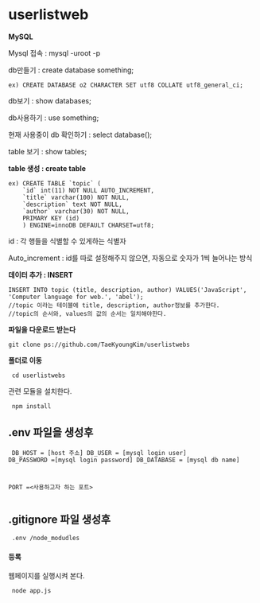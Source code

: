 # userlistweb

**MySQL**

Mysql 접속 : mysql -uroot -p

db만들기 : create database something;

```
ex) CREATE DATABASE o2 CHARACTER SET utf8 COLLATE utf8_general_ci;
```

db보기 : show databases;

db사용하기 : use something;

현재 사용중이 db 확인하기 :  select database();

table 보기 : show tables;

**table 생성 : create table**

```mysql
ex) CREATE TABLE `topic` (
	`id` int(11) NOT NULL AUTO_INCREMENT,
	`title` varchar(100) NOT NULL,
	`description` text NOT NULL,
	`author` varchar(30) NOT NULL,
	PRIMARY KEY (id)
	) ENGINE=innoDB DEFAULT CHARSET=utf8;
```

id : 각 행들을 식별할 수 있게하는 식별자

Auto_increment : id를 따로 설정해주지 않으면, 자동으로 숫자가 1씩 늘어나는 방식



**데이터 추가 : INSERT**

```mysql
INSERT INTO topic (title, description, author) VALUES('JavaScript', 'Computer language for web.', 'abel');
//topic 이라는 테이블에 title, description, author정보를 추가한다.
//topic의 순서와, values의 값의 순서는 일치해야한다.

``` 

**파일을 다운로드 받는다**

```javascripts
git clone ps://github.com/TaeKyoungKim/userlistwebs

```
**폴더로 이동**
<code><pre>
cd userlistwebs
</pre></code>

관련 모듈을 설치한다.
<code><pre>
npm install
</pre></code>


## .env 파일을 생성후

<code><pre>
DB_HOST = [host 주소]
DB_USER = [mysql login user]
DB_PASSWORD =[mysql login password]
DB_DATABASE = [mysql db name]
  
PORT =<사용하고자 하는 포트>
</pre></code>
## .gitignore 파일 생성후

<code><pre>
.env
/node_modudles 
</pre></code>

#### 등록

웹페이지를 실행시켜 본다.
<code><pre>
node app.js
</pre></code>
